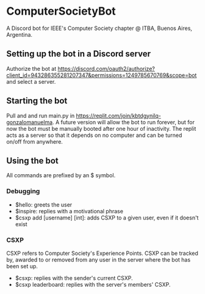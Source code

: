 # ComputerSocietyBot
A Discord bot for IEEE's Computer Society chapter @ ITBA, Buenos Aires, Argentina. 

## Setting up the bot in a Discord server
Authorize the bot at https://discord.com/oauth2/authorize?client_id=943286355281207347&permissions=1249785670769&scope=bot and select a server. 

## Starting the bot 
Pull and and run main.py in https://replit.com/join/kbtdgynilq-gonzalomanuelma. A future version will allow the bot to run forever, but for now the bot must be manually booted after one hour of inactivity. The replit acts as a server so that it depends on no computer and can be turned on/off from anywhere. 

## Using the bot 
All commands are prefixed by an $ symbol. 

### Debugging
- $hello: greets the user 
- $inspire: replies with a motivational phrase 
- $csxp add [username] [int]: adds CSXP to a given user, even if it doesn't exist 

### CSXP 
CSXP refers to Computer Society's Experience Points. CSXP can be tracked by, awarded to or removed from any user in the server where the bot has been set up. 
- $csxp: replies with the sender's current CSXP. 
- $csxp leaderboard: replies with the server's members' CSXP.


